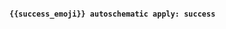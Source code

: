 <!--- [apply_overall_success_with_deferrals] -->
#### `{{success_emoji}} autoschematic apply: success`
